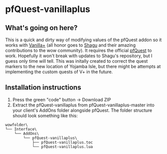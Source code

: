 # pfQuest-vanillaplus
## What's going on here?
This is a quick and dirty way of modifying values of the pfQuest addon so it works with [Vanilla+](https://www.vanillaplus.org/) (all honor goes to [Shagu](http://shagu.org/) and their amazing contributions to the wow community). It requires the official [pfQuest](https://github.com/shagu/pfQuest/) to work. Hopefully it won't break with updates to Shagu's repository, but I guess only time will tell. This was initally created to correct the quest markers to the new location of Yojamba Isle, but there might be attempts at implementing the custom quests of V+ in the future.

## Installation instructions
1. Press the green "code" button -> Download ZIP
2. Extract the pfQuest-vanillaplus from pfQuest-vanillaplus-master into your client's AddOns folder alongside pfQuest. The folder structure should look something like this:
```
wowfolder\
└── Interface\
    └── AddOns\
        └── pfQuest-vanillaplus\
            ├── pfQuest-vanillaplus.toc
            └── pfQuest-vanillaplus.lua
```